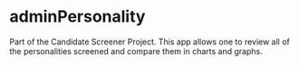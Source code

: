 # adminPersonality
Part of the Candidate Screener Project.  This app allows one to review all of the personalities screened and compare them in charts and graphs.
